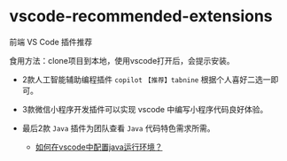 # vscode-recommended-extensions

前端 VS Code 插件推荐

食用方法：clone项目到本地，使用vscode打开后，会提示安装。

- 2款人工智能辅助编程插件 `copilot` `【推荐】tabnine` 根据个人喜好二选一即可。

- 3款微信小程序开发插件可以实现 vscode 中编写小程序代码良好体验。

- 最后2款 `Java` 插件为团队查看 `Java` 代码特色需求所需。
    - [如何在vscode中配置java运行环境？](https://www.zhihu.com/question/278838022/answer/1709832515)
